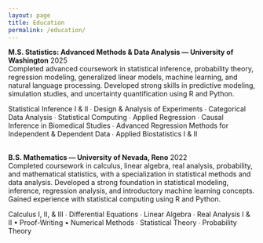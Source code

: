```yaml
---
layout: page
title: Education
permalink: /education/
---
```

**M.S. Statistics: Advanced Methods & Data Analysis — University of Washington** 2025<br>Completed advanced coursework in statistical inference, probability theory, regression modeling, generalized linear models, machine learning, and natural language processing. Developed strong skills in predictive modeling, simulation studies, and uncertainty quantification using R and Python.<br>

Statistical Inference I & II ∙ Design & Analysis of Experiments ∙ Categorical Data Analysis ∙ Statistical Computing ∙ Applied Regression ∙ Causal Inference in Biomedical Studies ∙ Advanced Regression Methods for Independent & Dependent Data ∙ Applied Biostatistics I & II
<br><br>

**B.S. Mathematics — University of Nevada, Reno** 2022<br>Completed coursework in calculus, linear algebra, real analysis, probability, and mathematical statistics, with a specialization in statistical methods and data analysis. Developed a strong foundation in statistical modeling, inference, regression analysis, and introductory machine learning concepts. Gained experience with statistical computing using R and Python.<br>

Calculus I, II, & III ∙ Differential Equations ∙ Linear Algebra ∙ Real Analysis I & II • Proof-Writing • Numerical Methods ∙ Statistical Theory ∙ Probability Theory 



